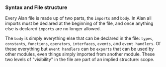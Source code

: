 ### Syntax and File structure

Every Alan file is made up of two parts, the `imports` and `body`. In Alan all imports must be declared at the beginning of the file, and once anything else is declared `imports` are no longer allowed.

The `body` is simply everything else that can be declared in the file: `types`, `constants`, `functions`, `operators`, `interfaces`, `events`, and `event handlers`. Of these everything but `event handlers` can be `exports` that can be used by other modules, even things simply imported from another module. These two levels of "visibility" in the file are part of an implied structure: scope.

